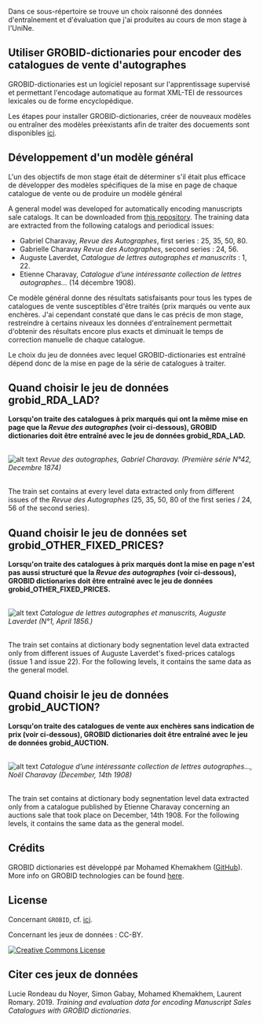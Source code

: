 
Dans ce sous-répertoire se trouve un choix raisonné des données d'entraînement et d'évaluation que j'ai produites au cours de mon stage à l'UniNe.

## Utiliser GROBID-dictionaries pour encoder des catalogues de vente d'autographes

GROBID-dictionaries est un logiciel reposant sur l'apprentissage supervisé et permettant l'encodage automatique au format XML-TEI de ressources lexicales ou de forme encyclopédique.

Les étapes pour installer GROBID-dictionaries, créer de nouveaux modèles ou entraîner des modèles préexistants afin de traiter des docuements sont disponibles [ici](https://github.com/MedKhem/grobid-dictionaries/wiki/Docker_Instructions9).

## Développement d'un modèle général

L'un des objectifs de mon stage était de déterminer s'il était plus efficace de développer des modèles spécifiques de la mise en page de chaque catalogue de vente ou de produire un modèle général

A general model was developed for automatically encoding manuscripts sale catalogs. It can be downloaded from [this repository](https://github.com/lairaines/grobid_TEI_2019). The training data are extracted from the following catalogs and periodical issues:
+ Gabriel Charavay, _Revue des Autographes_, first series : 25, 35, 50, 80.
+ Gabrielle Charavay _Revue des Autographes_, second series : 24, 56.
+ Auguste Laverdet, _Catalogue de lettres autographes et manuscrits_ : 1, 22.
+ Etienne Charavay, _Catalogue d’une intéressante collection de lettres autographes…_ (14 décembre 1908).
	
Ce modèle général donne des résultats satisfaisants pour tous les types de catalogues de vente susceptibles d'être traités (prix marqués ou vente aux enchères. J'ai cependant constaté que dans le cas précis de mon stage, restreindre à certains niveaux les données d'entraînement permettait d'obtenir des résultats encore plus exacts et diminuait le temps de correction manuelle de chaque catalogue.

Le choix du jeu de données avec lequel GROBID-dictionaries est entraîné dépend donc de la mise en page de la série de catalogues à traiter.

## Quand choisir le jeu de données grobid_RDA_LAD?

**Lorsqu'on traite des catalogues à prix marqués qui ont la même mise en page que la _Revue des autographes_ (voir ci-dessous), GROBID dictionaries doit être entraîné avec le jeu de données grobid_RDA_LAD.**

<br/>![alt text](https://github.com/e-ditiones/GROBID/blob/master/RDA_LAD.png)
_Revue des autographes, Gabriel Charavay. (Première série N°42, Decembre 1874)_

<br/>The train set contains at every level data extracted only from different issues of the _Revue des Autographes_ (25, 35, 50, 80 of the first series / 24, 56 of the second series).

## Quand choisir le jeu de données set grobid_OTHER_FIXED_PRICES?

**Lorsqu'on traite des catalogues à prix marqués dont la mise en page n'est pas aussi structuré que la _Revue des autographes_ (voir ci-dessous), GROBID dictionaries doit être entraîné avec le jeu de données grobid_OTHER_FIXED_PRICES.**

<br/>![alt text](https://github.com/e-ditiones/GROBID/blob/master/OTHER_FIXED_PRICES.png)
_Catalogue de lettres autographes et manuscrits, Auguste Laverdet (N°1, April 1856.)_

<br/>The train set contains at dictionary body segnentation level data extracted only from different issues of Auguste Laverdet's fixed-prices catalogs (issue 1 and issue 22). For the following levels, it contains the same data as the general model.

## Quand choisir le jeu de données grobid_AUCTION?

**Lorsqu'on traite des catalogues de vente aux enchères sans indication de prix (voir ci-dessous), GROBID dictionaries doit être entraîné avec le jeu de données grobid_AUCTION.**

<br/>![alt text](https://github.com/e-ditiones/GROBID/blob/master/AUCTION.png)
_Catalogue d’une intéressante collection de lettres autographes…, Noël Charavay (December, 14th 1908)_

<br/>The train set contains at dictionary body segnentation level data extracted only from a catalogue published by Etienne Charavay concerning an auctions sale that took place on December, 14th 1908. For the following levels, it contains the same data as the general model.

## Crédits

GROBID dictionaries est développé par Mohamed Khemakhem ([GitHub](https://github.com/MedKhem)). More info on GROBID technologies can be found [here](https://grobid.readthedocs.io).

## License

Concernant `GROBID`, cf. [ici](https://github.com/MedKhem/grobid-dictionaries).

Concernant les jeux de données : CC-BY.  

<a rel="license" href="https://creativecommons.org/licenses/by/2.0"><img alt="Creative Commons License" style="border-width:0" src="https://i.creativecommons.org/l/by/2.0/88x31.png" /></a><br />

## Citer ces jeux de données

Lucie Rondeau du Noyer, Simon Gabay, Mohamed Khemakhem, Laurent Romary. 2019. _Training and evaluation data for encoding Manuscript Sales Catalogues with GROBID dictionaries_.


